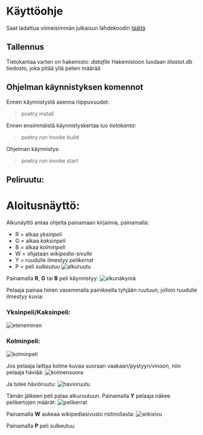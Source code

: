 # Käyttöohje
Saat ladattua viimeisimmän julkaisun lähdekoodin [täältä]()

## Tallennus
Tietokantaa varten on hakemisto: *datafile*
Hakemistoon luodaan *tilastot.db* tiedosto, joka pitää yllä pelien määrää

## Ohjelman käynnistyksen komennot
Ennen käynnistystä asenna riippuvuudet:
> poetry install

Ennen ensimmäistä käynnistyskertaa luo *tietokanta*:
> poetry run invoke build

Ohjelman käynnistys:
> poetry run invoke start

## Peliruutu:
# Aloitusnäyttö:
Alkunäyttö antaa ohjeita painamaan kirjaimia, painamalla:
- R = alkaa *yksinpeli*
- G = alkaa *kaksinpeli*
- B = alkaa *kolminpeli*
- W = ohjataan *wikipedia-sivulle*
- Y = ruudulle ilmestyy *pelikerrat*
- P = peli *sulkeutuu*
![alkuruutu](https://github.com/hartonenolli/ot-harjoitustyo/blob/master/dokumentaatio/kuvat/alkuruutu.png)

Painamalla **R**, **G** tai **B** peli käynnistyy:
![alkunäkymä](https://github.com/hartonenolli/ot-harjoitustyo/blob/master/dokumentaatio/kuvat/pelinalku.png)

Pelaaja painaa hiiren vasemmalla painikeella tyhjään ruutuun, jolloin ruudulle ilmestyy kuvia:
### Yksinpeli/Kaksinpeli:
![eteneminen](https://github.com/hartonenolli/ot-harjoitustyo/blob/master/dokumentaatio/kuvat/eteneminen.png)

### Kolminpeli:
![kolminpeli](https://github.com/hartonenolli/ot-harjoitustyo/blob/master/dokumentaatio/kuvat/kolminpeli.png)

Jos pelaaja laittaa kolme kuvaa suoraan vaakaan/pystyyn/vinoon, niin pelaaja häviää:
![kolmensuora](https://github.com/hartonenolli/ot-harjoitustyo/blob/master/dokumentaatio/kuvat/kolmensuora.png)

Ja tulee häviöruutu:
![havioruutu](https://github.com/hartonenolli/ot-harjoitustyo/blob/master/dokumentaatio/kuvat/havioruutu.png)

Tämän jälkeen peli palaa alkuruutuun. Painamalla **Y** pelaaja näkee pelikertojen määrät:
![pelikerrat](https://github.com/hartonenolli/ot-harjoitustyo/blob/master/dokumentaatio/kuvat/muutos.png)

Painamalla **W** aukeaa wikipediasivusto ristinollasta:
![wikisivu](https://github.com/hartonenolli/ot-harjoitustyo/blob/master/dokumentaatio/kuvat/wikisivu.png)

Painamalla **P** peli sulkeutuu
